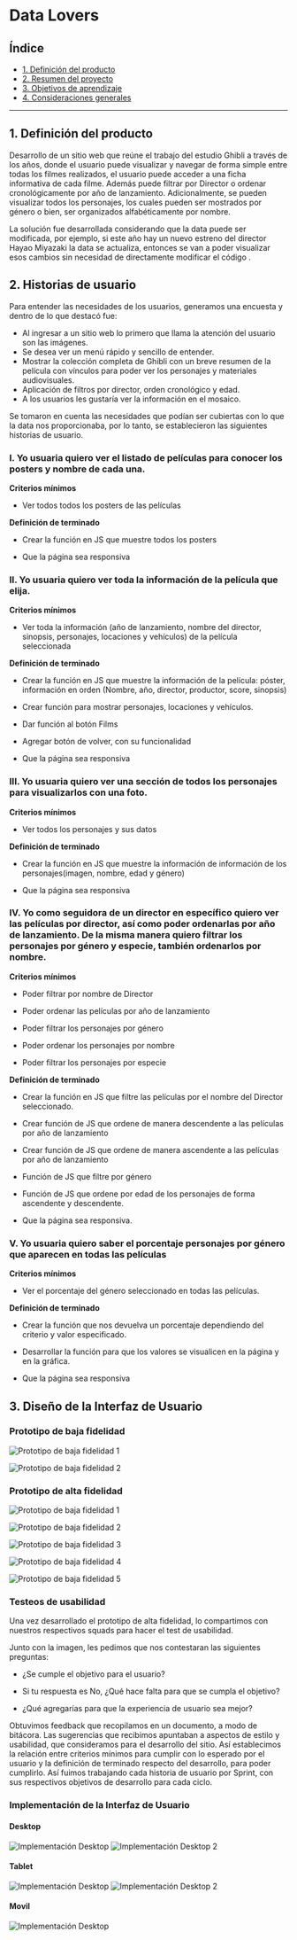 # Data Lovers

## Índice

* [1. Definición del producto](#1-definicion-del-producto)
* [2. Resumen del proyecto](#2-resumen-del-proyecto)
* [3. Objetivos de aprendizaje](#3-objetivos-de-aprendizaje)
* [4. Consideraciones generales](#4-consideraciones-generales)

***

## 1. Definición del producto

Desarrollo de un sitio web que reúne el trabajo del estudio Ghibli a través de los años, donde el usuario puede visualizar y navegar de forma simple entre todas los filmes realizados, el usuario puede acceder a una ficha informativa de cada filme. Además puede filtrar por Director o ordenar cronológicamente por año de lanzamiento. Adicionalmente, se pueden visualizar todos los personajes, los cuales pueden ser mostrados por género o bien, ser organizados alfabéticamente por nombre.

La solución fue desarrollada considerando que la data puede ser modificada, por ejemplo, si este año hay un nuevo estreno del director Hayao Miyazaki la data se actualiza, entonces se van a poder visualizar esos cambios sin necesidad de directamente modificar el código .

## 2. Historias de usuario

Para entender las necesidades de los usuarios, generamos una encuesta y dentro de lo que destacó fue:

- Al ingresar a un sitio web lo primero que llama la atención del usuario son las imágenes.
- Se desea ver un menú rápido y sencillo de entender.
- Mostrar la colección completa de Ghibli con un breve resumen de la película con vínculos para poder ver los personajes y materiales audiovisuales.
- Aplicación de filtros por director, orden cronológico y edad.
- A los usuarios les gustaría ver la información en el mosaico.

Se tomaron en cuenta las necesidades que podían ser cubiertas con lo que la data nos proporcionaba, por lo tanto, se establecieron las siguientes historias de usuario. 

### I. Yo usuaria quiero ver el listado de películas para conocer los posters y nombre de cada una.

**Criterios mínimos**

- Ver todos todos los posters de las películas

**Definición de terminado**

- Crear la función en JS que muestre todos los posters

- Que la página sea responsiva
	
### II. Yo usuaria quiero ver toda la información de la película que elija.

**Criterios mínimos**
- Ver toda la información (año de lanzamiento, nombre del director, sinopsis, personajes, locaciones y vehículos) de la película seleccionada

**Definición de terminado**

- Crear la función en JS que muestre la información de la película:  póster, información en orden (Nombre, año, director, productor, score, sinopsis)

- Crear función para mostrar personajes, locaciones y vehículos.

- Dar función al botón Films

- Agregar botón de volver, con su funcionalidad

- Que la página sea responsiva
	
### III. Yo usuaria quiero ver una sección de todos los personajes para visualizarlos con una foto. 

**Criterios mínimos**

- Ver todos los personajes y sus datos

**Definición de terminado**

- Crear la función en JS que muestre la información de información de los personajes(imagen, nombre, edad y género)

- Que la página sea responsiva

### IV. Yo como seguidora de un director en específico quiero ver las películas por director, así como poder ordenarlas por año de lanzamiento. De la misma manera quiero filtrar los personajes por género y especie, también ordenarlos por nombre.

**Criterios mínimos**

- Poder filtrar por nombre de Director

- Poder ordenar las películas por año de lanzamiento

- Poder filtrar los personajes por género

- Poder ordenar los personajes por nombre

- Poder filtrar los personajes por especie

**Definición de terminado**

- Crear la función en JS que filtre las películas por el nombre del Director seleccionado.

- Crear función de JS que ordene de manera descendente a las películas por año de lanzamiento

- Crear función de JS que ordene de manera ascendente a las películas por año de lanzamiento

- Función de JS que filtre por género

- Función de JS que ordene por edad de los personajes de forma ascendente y descendente.

- Que la página sea responsiva.

### V. Yo usuaria quiero saber el porcentaje personajes por género que aparecen en todas las películas

**Criterios mínimos**

- Ver el porcentaje del género seleccionado en todas las películas.

**Definición de terminado**

- Crear la función que nos devuelva un porcentaje dependiendo del criterio y valor especificado.

- Desarrollar la función para que los valores se visualicen en la página y en la gráfica. 

- Que la página sea responsiva


## 3. Diseño de la Interfaz de Usuario



### Prototipo de baja fidelidad

![Prototipo de baja fidelidad 1](../DEV009-data-lovers/src/img/HU1_PBF.jpg)

![Prototipo de baja fidelidad 2](../DEV009-data-lovers/src/img/HU2_PBF.jpg)

### Prototipo de alta fidelidad

![Prototipo de baja fidelidad 1](../DEV009-data-lovers/src/img/HU1_PAF.png)

![Prototipo de baja fidelidad 2](../DEV009-data-lovers/src/img/HU2_PAF.png)

![Prototipo de baja fidelidad 3](../DEV009-data-lovers/src/img/HU3_PAF.png)

![Prototipo de baja fidelidad 4](../DEV009-data-lovers/src/img/HU4_PAF.png)

![Prototipo de baja fidelidad 5](../DEV009-data-lovers/src/img/PAF_calculo_agregado.png)

### Testeos de usabilidad

Una vez desarrollado el prototipo de alta fidelidad, lo compartimos con nuestros respectivos squads para hacer el test de usabilidad.

Junto con la imagen, les pedimos que nos contestaran las siguientes preguntas:

- ¿Se cumple el objetivo para el usuario?

- Si tu respuesta es No, ¿Qué hace falta para que se cumpla el objetivo?

- ¿Qué agregarías para que la experiencia de usuario sea mejor?

Obtuvimos feedback que recopilamos en un documento, a modo de bitácora. Las sugerencias que recibimos apuntaban a aspectos de estilo y usabilidad, que consideramos para el desarrollo del sitio.
Así establecimos la relación entre criterios mínimos para cumplir con lo esperado por el usuario y la definición de terminado respecto del desarrollo, para poder cumplirlo.
Así fuimos trabajando cada historia de usuario por Sprint, con sus respectivos objetivos de desarrollo para cada ciclo.

### Implementación de la Interfaz de Usuario

#### Desktop
![Implementación Desktop](https://github.com/brenah00/DEV009-data-lovers/blob/fe3cf0f6ef08bc5367f9629a9e72fc9bce117479/src/img/Desktop.png)
![Implementación Desktop 2](../DEV009-data-lovers/src/img/Desktop_personajes.png)

#### Tablet
![Implementación Desktop](../DEV009-data-lovers/src/img/Responsive_tablet.png)
![Implementación Desktop 2](../DEV009-data-lovers/src/img/Responsive_tablet_film.png)

#### Movil
![Implementación Desktop](../DEV009-data-lovers/src/img/Responsive_telefono.png)
